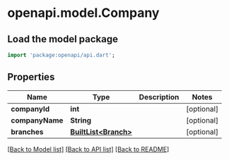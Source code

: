 # openapi.model.Company

## Load the model package
```dart
import 'package:openapi/api.dart';
```

## Properties
Name | Type | Description | Notes
------------ | ------------- | ------------- | -------------
**companyId** | **int** |  | [optional] 
**companyName** | **String** |  | [optional] 
**branches** | [**BuiltList&lt;Branch&gt;**](Branch.md) |  | [optional] 

[[Back to Model list]](../README.md#documentation-for-models) [[Back to API list]](../README.md#documentation-for-api-endpoints) [[Back to README]](../README.md)


